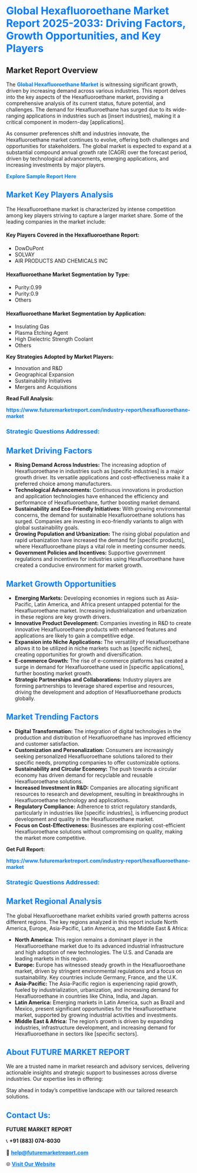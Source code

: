 <h1 style="color: #007BFF;">Global Hexafluoroethane Market Report 2025-2033: Driving Factors, Growth Opportunities, and Key Players</h1>

<section id="overview">
<h2>Market Report Overview</h2>
<p>The <a href="https://www.futuremarketreport.com/industry-report/hexafluoroethane-market" style="color: #007BFF; text-decoration: none;"><strong>Global Hexafluoroethane Market</strong></a> is witnessing significant growth, driven by increasing demand across various industries. This report delves into the key aspects of the Hexafluoroethane market, providing a comprehensive analysis of its current status, future potential, and challenges. The demand for Hexafluoroethane has surged due to its wide-ranging applications in industries such as [insert industries], making it a critical component in modern-day [applications].</p>
<p>As consumer preferences shift and industries innovate, the Hexafluoroethane market continues to evolve, offering both challenges and opportunities for stakeholders. The global market is expected to expand at a substantial compound annual growth rate (CAGR) over the forecast period, driven by technological advancements, emerging applications, and increasing investments by major players.</p>
</section>

<section id="overview">
<p><a href="https://www.futuremarketreport.com/request-sample/reportId=114519" style="color: #007BFF; text-decoration: none;"><strong>Explore Sample Report Here</strong></a></p>
</section>

<section id="key-players">
<h2 style="color: #007BFF;">Market Key Players Analysis</h2>
<p>The Hexafluoroethane market is characterized by intense competition among key players striving to capture a larger market share. Some of the leading companies in the market include:</p>
<h4>Key Players Covered in the Hexafluoroethane Report:</h4>
<ul><li>DowDuPont</li><li>SOLVAY</li><li>AIR PRODUCTS AND CHEMICALS INC</li></ul>
<h4>Hexafluoroethane Market Segmentation by Type:</h4>
<ul><li>Purity:0.99</li><li>Purity:0.9</li><li>Others</li></ul>

<h4>Hexafluoroethane Market Segmentation by Application:</h4>
<ul><li>Insulating Gas</li><li>Plasma Etching Agent</li><li>High Dielectric Strength Coolant</li><li>Others</li></ul>
<p><strong>Key Strategies Adopted by Market Players:</strong></p>
<ul>
<li>Innovation and R&D</li>
<li>Geographical Expansion</li>
<li>Sustainability Initiatives</li>
<li>Mergers and Acquisitions</li>
</ul>
</section>

<section>
<p><strong>Read Full Analysis: </strong></p><a href="https://www.futuremarketreport.com/industry-report/hexafluoroethane-market" style="color: #007BFF; text-decoration: none;"><strong>https://www.futuremarketreport.com/industry-report/hexafluoroethane-market</strong></a>
<h3 style="color: #007BFF;">Strategic Questions Addressed:</h3>
</section>

<section id="driving-factors">
<h2 style="color: #007BFF;">Market Driving Factors</h2>
<ul>
<li><strong>Rising Demand Across Industries:</strong> The increasing adoption of Hexafluoroethane in industries such as [specific industries] is a major growth driver. Its versatile applications and cost-effectiveness make it a preferred choice among manufacturers.</li>
<li><strong>Technological Advancements:</strong> Continuous innovations in production and application technologies have enhanced the efficiency and performance of Hexafluoroethane, further boosting market demand.</li>
<li><strong>Sustainability and Eco-Friendly Initiatives:</strong> With growing environmental concerns, the demand for sustainable Hexafluoroethane solutions has surged. Companies are investing in eco-friendly variants to align with global sustainability goals.</li>
<li><strong>Growing Population and Urbanization:</strong> The rising global population and rapid urbanization have increased the demand for [specific products], where Hexafluoroethane plays a vital role in meeting consumer needs.</li>
<li><strong>Government Policies and Incentives:</strong> Supportive government regulations and incentives for industries using Hexafluoroethane have created a conducive environment for market growth.</li>
</ul>
</section>

<section id="growth-opportunities">
<h2 style="color: #007BFF;">Market Growth Opportunities</h2>
<ul>
<li><strong>Emerging Markets:</strong> Developing economies in regions such as Asia-Pacific, Latin America, and Africa present untapped potential for the Hexafluoroethane market. Increasing industrialization and urbanization in these regions are key growth drivers.</li>
<li><strong>Innovative Product Development:</strong> Companies investing in R&D to create innovative Hexafluoroethane products with enhanced features and applications are likely to gain a competitive edge.</li>
<li><strong>Expansion into Niche Applications:</strong> The versatility of Hexafluoroethane allows it to be utilized in niche markets such as [specific niches], creating opportunities for growth and diversification.</li>
<li><strong>E-commerce Growth:</strong> The rise of e-commerce platforms has created a surge in demand for Hexafluoroethane used in [specific applications], further boosting market growth.</li>
<li><strong>Strategic Partnerships and Collaborations:</strong> Industry players are forming partnerships to leverage shared expertise and resources, driving the development and adoption of Hexafluoroethane products globally.</li>
</ul>
</section>

<section id="trending-factors">
<h2 style="color: #007BFF;">Market Trending Factors</h2>
<ul>
<li><strong>Digital Transformation:</strong> The integration of digital technologies in the production and distribution of Hexafluoroethane has improved efficiency and customer satisfaction.</li>
<li><strong>Customization and Personalization:</strong> Consumers are increasingly seeking personalized Hexafluoroethane solutions tailored to their specific needs, prompting companies to offer customizable options.</li>
<li><strong>Sustainability and Circular Economy:</strong> The push towards a circular economy has driven demand for recyclable and reusable Hexafluoroethane solutions.</li>
<li><strong>Increased Investment in R&D:</strong> Companies are allocating significant resources to research and development, resulting in breakthroughs in Hexafluoroethane technology and applications.</li>
<li><strong>Regulatory Compliance:</strong> Adherence to strict regulatory standards, particularly in industries like [specific industries], is influencing product development and quality in the Hexafluoroethane market.</li>
<li><strong>Focus on Cost-Effectiveness:</strong> Businesses are exploring cost-efficient Hexafluoroethane solutions without compromising on quality, making the market more competitive.</li>
</ul>
</section>

<section>
<p><strong>Get Full Report: </strong></p><a href="https://www.futuremarketreport.com/industry-report/hexafluoroethane-market" style="color: #007BFF; text-decoration: none;"><strong>https://www.futuremarketreport.com/industry-report/hexafluoroethane-market</strong></a>
<h3 style="color: #007BFF;">Strategic Questions Addressed:</h3>
</section>


<section id="regional-analysis">
<h2 style="color: #007BFF;">Market Regional Analysis</h2>
<p>The global Hexafluoroethane market exhibits varied growth patterns across different regions. The key regions analyzed in this report include North America, Europe, Asia-Pacific, Latin America, and the Middle East & Africa:</p>
<ul>
<li><strong>North America:</strong> This region remains a dominant player in the Hexafluoroethane market due to its advanced industrial infrastructure and high adoption of new technologies. The U.S. and Canada are leading markets in this region.</li>
<li><strong>Europe:</strong> Europe has witnessed steady growth in the Hexafluoroethane market, driven by stringent environmental regulations and a focus on sustainability. Key countries include Germany, France, and the U.K.</li>
<li><strong>Asia-Pacific:</strong> The Asia-Pacific region is experiencing rapid growth, fueled by industrialization, urbanization, and increasing demand for Hexafluoroethane in countries like China, India, and Japan.</li>
<li><strong>Latin America:</strong> Emerging markets in Latin America, such as Brazil and Mexico, present significant opportunities for the Hexafluoroethane market, supported by growing industrial activities and investments.</li>
<li><strong>Middle East & Africa:</strong> The region’s growth is driven by expanding industries, infrastructure development, and increasing demand for Hexafluoroethane in sectors like [specific sectors].</li>
</ul>
</section>

<footer>
<h2 style="color: #007BFF;">About FUTURE MARKET REPORT</h2>
<p>We are a trusted name in market research and advisory services, delivering actionable insights and strategic support to businesses across diverse industries. Our expertise lies in offering:</p>

<p>Stay ahead in today’s competitive landscape with our tailored research solutions.</p>

<h2 style="color: #007BFF;">Contact Us:</h2>
<p><strong>FUTURE MARKET REPORT</strong></p>
<p>📞 <strong>+91 (883) 074-8030</strong></p>
<p>📧 <strong><a href="mailto:help@futuremarketreport.com" style="color: #007BFF;">help@futuremarketreport.com</a></strong></p>
<p>🌐 <strong><a href="https://www.futuremarketreport.com/" style="color: #007BFF;">Visit Our Website</a></strong></p>
</footer>